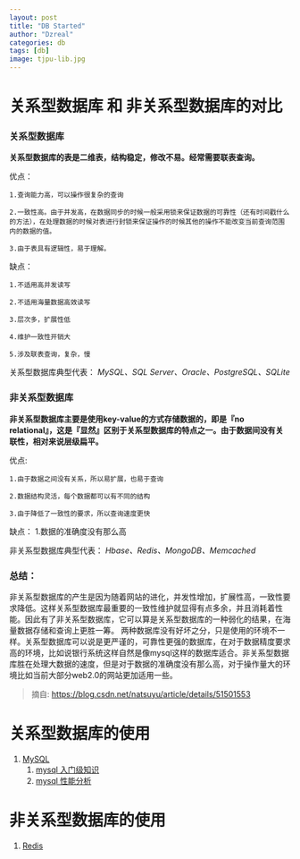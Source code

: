 ```yaml
---
layout: post
title: "DB Started"
author: "Dzreal"
categories: db
tags: [db]
image: tjpu-lib.jpg
---
```


# 关系型数据库 和 非关系型数据库的对比


### 关系型数据库

**关系型数据库的表是二维表，结构稳定，修改不易。经常需要联表查询。**

优点：

    1.查询能力高，可以操作很复杂的查询  

    2.一致性高。由于并发高，在数据同步的时候一般采用锁来保证数据的可靠性（还有时间戳什么的方法），在处理数据的时候对表进行封锁来保证操作的时候其他的操作不能改变当前查询范围内的数据的值。  

    3.由于表具有逻辑性，易于理解。


缺点：

    1.不适用高并发读写  

    2.不适用海量数据高效读写  

    3.层次多，扩展性低  

    4.维护一致性开销大  

    5.涉及联表查询，复杂，慢

关系型数据库典型代表：
*MySQL、SQL Server、Oracle、PostgreSQL、SQLite*

### 非关系型数据库  

**非关系型数据库主要是使用key-value的方式存储数据的，即是『no relational』，这是『显然』区别于关系型数据库的特点之一。由于数据间没有关联性，相对来说层级扁平。**

优点:

    1.由于数据之间没有关系，所以易扩展，也易于查询  

    2.数据结构灵活，每个数据都可以有不同的结构  

    3.由于降低了一致性的要求，所以查询速度更快

缺点：
1.数据的准确度没有那么高

非关系型数据库典型代表：
*Hbase、Redis、MongoDB、Memcached*

### 总结：
非关系型数据库的产生是因为随着网站的进化，并发性增加，扩展性高，一致性要求降低。这样关系型数据库最重要的一致性维护就显得有点多余，并且消耗着性能。因此有了非关系型数据库，它可以算是关系型数据库的一种弱化的结果，在海量数据存储和查询上更胜一筹。
两种数据库没有好坏之分，只是使用的环境不一样。关系型数据库可以说是更严谨的，可靠性更强的数据库，在对于数据精度要求高的环境，比如说银行系统这样自然是像mysql这样的数据库适合。非关系型数据库胜在处理大数据的速度，但是对于数据的准确度没有那么高，对于操作量大的环境比如当前大部分web2.0的网站更加适用一些。

> 摘自: https://blog.csdn.net/natsuyu/article/details/51501553


# 关系型数据库的使用
1. [MySQL]()
    1. [mysql 入门级知识]()
    2. [mysql 性能分析](https://gitdzreal93.github.io/db/db-mysql-performance.html)

# 非关系型数据库的使用
1. [Redis]()